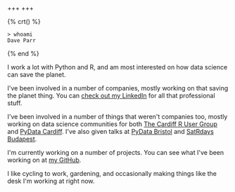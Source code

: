 +++
+++

{% crt() %}
```
> whoami 
Dave Parr
```
{% end %}

I work a lot with Python and R, and am most interested on how data science can save the planet.

I've been involved in a number of companies, mostly working on that saving the planet thing. You can [check out my LinkedIn](https://www.linkedin.com/in/davidrgparr/) for all that professional stuff.

I've been involved in a number of things that weren't companies too, mostly working on  data science communities for both [The Cardiff R User Group](https://www.meetup.com/Cardiff-R-User-Group/) and [PyData Cardiff](https://www.meetup.com/PyData-Cardiff-Meetup/). I've also given talks at [PyData Bristol](https://www.meetup.com/PyData-Bristol/) and [SatRdays Budapest](https://satrdays.org/tags/budapest/).

I'm currently working on a number of projects. You can see what I've been working on at [my GitHub](https://github.com/DaveParr).

I like cycling to work, gardening, and occasionally making things like the desk I'm working at right now.